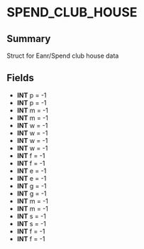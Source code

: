 # SPEND_CLUB_HOUSE

## Summary
Struct for Eanr/Spend club house data

## Fields
* **INT** p = -1
* **INT** p = -1
* **INT** m = -1
* **INT** m = -1
* **INT** w = -1
* **INT** w = -1
* **INT** w = -1
* **INT** w = -1
* **INT** f = -1
* **INT** f = -1
* **INT** e = -1
* **INT** e = -1
* **INT** g = -1
* **INT** g = -1
* **INT** m = -1
* **INT** m = -1
* **INT** s = -1
* **INT** s = -1
* **INT** f = -1
* **INT** f = -1